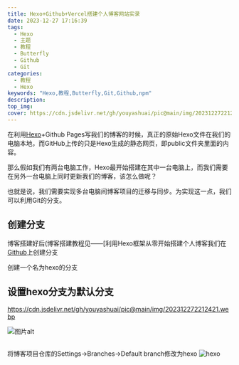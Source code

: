 ```yaml
---
title: Hexo+Github+Vercel搭建个人博客网站实录
date: 2023-12-27 17:16:39
tags:
  - Hexo
  - 主题
  - 教程
  - Butterfly
  - Github
  - Git
categories:
  - 教程
  - Hexo
keywords: "Hexo,教程,Butterfly,Git,Github,npm"
description:
top_img:
cover: https://cdn.jsdelivr.net/gh/youyashuai/pic@main/img/202312272212421.webp
---
```


在利用[Hexo](https://so.csdn.net/so/search?q=Hexo&spm=1001.2101.3001.7020)+Github Pages写我们的博客的时候，真正的原始Hexo文件在我们的电脑本地，而GitHub上传的只是Hexo生成的静态网页，即public文件夹里面的内容。

那么假如我们有两台电脑工作，Hexo最开始搭建在其中一台电脑上，而我们需要在另外一台电脑上同时更新我们的博客，该怎么做呢？

也就是说，我们需要实现多台电脑间博客项目的迁移与同步。为实现这一点，我们可以利用Git的分支。

## 创建分支

博客搭建好后(博客搭建教程见——[利用Hexo框架从零开始搭建个人博客我们在[Github](https://so.csdn.net/so/search?q=Github&spm=1001.2101.3001.7020)上创建分支


创建一个名为hexo的分支

## 设置hexo分支为默认分支

https://cdn.jsdelivr.net/gh/youyashuai/pic@main/img/202312272212421.webp



![图片alt](https://cdn.jsdelivr.net/gh/youyashuai/pic@main/img/202312272212421.webp "图片title")

## 

将博客项目仓库的Settings->Branches->Default branch修改为hexo
![hexo](https://cdn.jsdelivr.net/gh/youyashuai/pic@main/img/202312272212421.webp)
